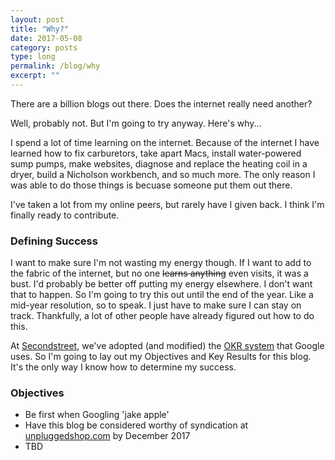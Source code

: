 ```yaml
---
layout: post
title: "Why?"
date: 2017-05-08
category: posts
type: long
permalink: /blog/why
excerpt: ""
---
```

There are a billion blogs out there. Does the internet really need another?

Well, probably not. But I'm going to try anyway. Here's why...

I spend a lot of time learning on the internet. Because of the internet I have learned how to fix carburetors, take apart Macs, install water-powered sump pumps, make websites, diagnose and replace the heating coil in a dryer, build a Nicholson workbench, and so much more. The only reason I was able to do those things is becuase someone put them out there.

I've taken a lot from my online peers, but rarely have I given back. I think I'm finally ready to contribute.

### Defining Success

I want to make sure I'm not wasting my energy though. If I want to add to the fabric of the internet, but no one ~~learns anything~~ even visits, it was a bust. I'd probably be better off putting my energy elsewhere. I don't want that to happen. So I'm going to try this out until the end of the year. Like a mid-year resolution, so to speak. I just have to make sure I can stay on track. Thankfully, a lot of other people have already figured out how to do this.

At [Secondstreet](http://secondstreet.com), we've adopted (and modified) the [OKR system](https://rework.withgoogle.com/guides/set-goals-with-okrs/steps/introduction/) that Google uses. So I'm going to lay out my Objectives and Key Results for this blog. It's the only way I know how to determine my success.

### Objectives

 - Be first when Googling 'jake apple'
 - Have this blog be considered worthy of syndication at [unpluggedshop.com](https://unpluggedshop.com) by December 2017
 - TBD
